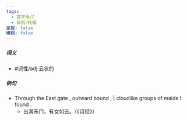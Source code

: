 ```yaml
---
tags:
  - 首字母/C
  - 级别/托福
掌握: false
模糊: false
---
```

##### 词义
- #词性/adj  云状的
##### 例句
- Through the East gate , outward bound , | cloudlike groups of maids I found .
	- 出其东门，有女如云。（《诗经》）
